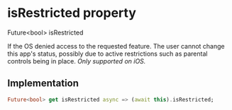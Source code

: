 


# isRestricted property









Future&lt;bool> isRestricted
  




<p>If the OS denied access to the requested feature. The user cannot change
this app's status, possibly due to active restrictions such as parental
controls being in place.
<em>Only supported on iOS.</em></p>



## Implementation

```dart
Future<bool> get isRestricted async => (await this).isRestricted;
```








